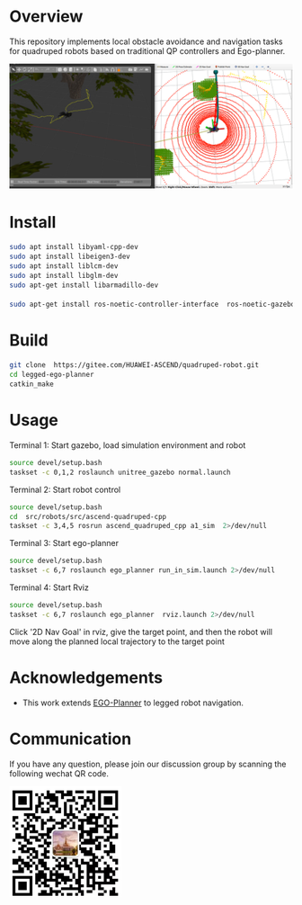 # Overview

This repository implements local obstacle avoidance and navigation tasks for quadruped robots based on traditional QP controllers and Ego-planner.

![1690627750459](image/README/overview.png)

# Install

```bash
sudo apt install libyaml-cpp-dev
sudo apt install libeigen3-dev
sudo apt install liblcm-dev
sudo apt install libglm-dev
sudo apt-get install libarmadillo-dev

sudo apt-get install ros-noetic-controller-interface  ros-noetic-gazebo-ros-control ros-noetic-joint-state-controller ros-noetic-joint-state-publisher ros-noetic-robot-state-publisher ros-noetic-controller-manager ros-noetic-effort-controllers ros-noetic-joint-trajectory-controller
```

# Build

```bash
git clone  https://gitee.com/HUAWEI-ASCEND/quadruped-robot.git
cd legged-ego-planner
catkin_make
```

# Usage

Terminal 1: Start gazebo, load simulation environment and robot

```bash
source devel/setup.bash
taskset -c 0,1,2 roslaunch unitree_gazebo normal.launch
```

Terminal 2: Start robot control

```bash
source devel/setup.bash
cd  src/robots/src/ascend-quadruped-cpp
taskset -c 3,4,5 rosrun ascend_quadruped_cpp a1_sim  2>/dev/null
```

Terminal 3: Start ego-planner

```bash
source devel/setup.bash
taskset -c 6,7 roslaunch ego_planner run_in_sim.launch 2>/dev/null
```

Terminal 4: Start Rviz

```bash
source devel/setup.bash
taskset -c 6,7 roslaunch ego_planner  rviz.launch 2>/dev/null
```

Click '2D Nav Goal' in rviz, give the target point, and then the robot will move along the planned local trajectory to the target point

# Acknowledgements

- This work extends [EGO-Planner](https://github.com/ZJU-FAST-Lab/ego-planner) to legged robot navigation.

# Communication

If you have any question, please join our discussion group by scanning the following wechat QR code.

<img src="image/QR-code.jpg" alt="QR" title="" width="200" align=center />
